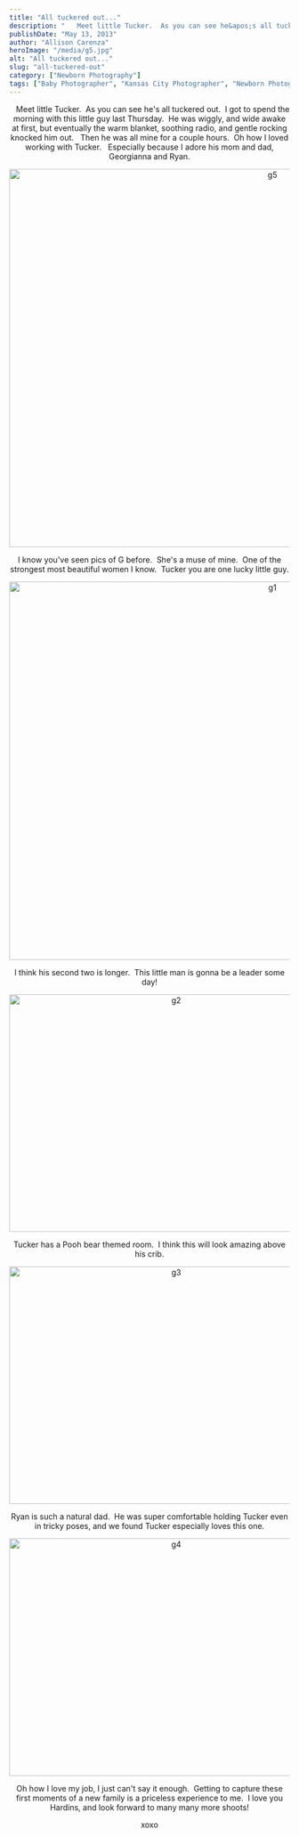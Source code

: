 ```yaml
---
title: "All tuckered out..."
description: "   Meet little Tucker.  As you can see he&apos;s all tuckered out.  I got to spend the morning with this "
publishDate: "May 13, 2013"
author: "Allison Carenza"
heroImage: "/media/g5.jpg"
alt: "All tuckered out..."
slug: "all-tuckered-out"
category: ["Newborn Photography"]
tags: ["Baby Photographer", "Kansas City Photographer", "Newborn Photography", "Newborn Pictures"]
---
```


<p style="text-align: center;">
<p style="text-align: center;">
<p style="text-align: center;">
<p style="text-align: center;">
<p style="text-align: center;">
<p style="text-align: center;">
<p style="text-align: center;">   Meet little Tucker.  As you can see he&apos;s all tuckered out.  I got to spend the morning with this little guy last Thursday.  He was wiggly, and wide awake at first, but eventually the warm blanket, soothing radio, and gentle rocking knocked him out.   Then he was all mine for a couple hours.  Oh how I loved working with Tucker.   Especially because I adore his mom and dad, Georgianna and Ryan.</p>
<p style="text-align: center;"><img class="aligncenter size-full wp-image-4842" alt="g5" src="/media/g5.jpg" width="930" height="680"   /></p>
<p style="text-align: center;">I know you&apos;ve seen pics of G before.  She&apos;s a muse of mine.  One of the strongest most beautiful women I know.  Tucker you are one lucky little guy.</p>
<p style="text-align: center;">
<p style="text-align: center;">
<p style="text-align: center;">
<p style="text-align: center;">
<p style="text-align: center;">
<p style="text-align: center;">
<p style="text-align: center;">
<p style="text-align: center;">
<p style="text-align: center;">
<p style="text-align: center;">
<p style="text-align: center;"><img class="aligncenter size-full wp-image-4838" alt="g1" src="/media/g1.jpg" width="930" height="680"   /></p>
<p style="text-align: center;">I think his second two is longer.  This little man is gonna be a leader some day!</p>
<p style="text-align: center;"><img class="aligncenter size-large wp-image-4839" alt="g2" src="/media/g2.jpg" width="584" height="427"   /></p>
<p style="text-align: center;">Tucker has a Pooh bear themed room.  I think this will look amazing above his crib.</p>
<p style="text-align: center;"><img class="aligncenter size-large wp-image-4840" alt="g3" src="/media/g3.jpg" width="584" height="427"   /></p>
<p style="text-align: center;">Ryan is such a natural dad.  He was super comfortable holding Tucker even in tricky poses, and we found Tucker especially loves this one.</p>
<p style="text-align: center;"><img class="aligncenter size-large wp-image-4841" alt="g4" src="/media/g4.jpg" width="584" height="427"   /></p>
<p style="text-align: center;">Oh how I love my job, I just can&apos;t say it enough.  Getting to capture these first moments of a new family is a priceless experience to me.  I love you Hardins, and look forward to many many more shoots!</p>
<p style="text-align: center;">xoxo</p>
